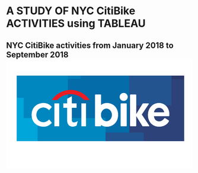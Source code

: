 # A STUDY OF NYC CitiBike ACTIVITIES using TABLEAU 

## NYC CitiBike activities from January 2018 to September 2018![citibikes](citibike_nyc.png)
